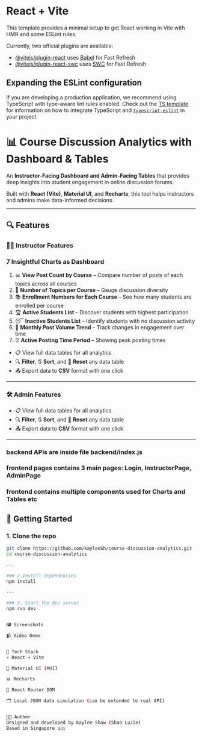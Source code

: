 # React + Vite

This template provides a minimal setup to get React working in Vite with HMR and some ESLint rules.

Currently, two official plugins are available:

- [@vitejs/plugin-react](https://github.com/vitejs/vite-plugin-react/blob/main/packages/plugin-react) uses [Babel](https://babeljs.io/) for Fast Refresh
- [@vitejs/plugin-react-swc](https://github.com/vitejs/vite-plugin-react/blob/main/packages/plugin-react-swc) uses [SWC](https://swc.rs/) for Fast Refresh

## Expanding the ESLint configuration

If you are developing a production application, we recommend using TypeScript with type-aware lint rules enabled. Check out the [TS template](https://github.com/vitejs/vite/tree/main/packages/create-vite/template-react-ts) for information on how to integrate TypeScript and [`typescript-eslint`](https://typescript-eslint.io) in your project.


# 📊 Course Discussion Analytics with Dashboard & Tables

An **Instructor-Facing Dashboard and Admin-Facing Tables** that provides deep insights into student engagement in online discussion forums.

Built with **React (Vite)**, **Material UI**, and **Recharts**, this tool helps instructors and admins make data-informed decisions.

---

## 🔍 Features

### 🧑‍🏫 Instructor Features

### 7 Insightful Charts as Dashboard

1. 📊 **View Post Count by Course** – Compare number of posts of each topics across all courses  
2. 📘 **Number of Topics per Course** – Gauge discussion diversity  
3. 📚 **Enrollment Numbers for Each Course** – See how many students are enrolled per course  
4. 🏆 **Active Students List** – Discover students with highest participation  
5. 😴 **Inactive Students List** – Identify students with no discussion activity  
6. 📅 **Monthly Post Volume Trend** – Track changes in engagement over time  
7. ⏰ **Active Posting Time Period** – Showing peak posting times

- 📋 View full data tables for all analytics
- 🔍 **Filter**, 🔃 **Sort**, and 🧹 **Reset** any data table
- 📤 Export data to **CSV** format with one click

---

### 🛠️ Admin Features

- 📋 View full data tables for all analytics
- 🔍 **Filter**, 🔃 **Sort**, and 🧹 **Reset** any data table
- 📤 Export data to **CSV** format with one click

---

### backend APIs are inside file backend/index.js
### frontend pages contains 3 main pages: Login, InstructorPage, AdminPage
### frontend contains multiple components used for Charts and Tables etc

## 🚀 Getting Started

### 1. Clone the repo

```bash
git clone https://github.com/kayleeSh/course-discussion-analytics.git
cd course-discussion-analytics

---

### 2.Install dependencies
npm install

---

### 3. Start the dev server
npm run dev


🖼️ Screenshots

📹 Video Demo


🧱 Tech Stack
⚛️ React + Vite

🎨 Material UI (MUI)

📊 Recharts

🧩 React Router DOM

🗂️ Local JSON data simulation (can be extended to real API)


🧑‍💻 Author
Designed and developed by Kaylee Shaw (Shao LuJie)
Based in Singapore 🇸🇬
